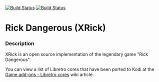[![Build Status](https://travis-ci.org/kodi-game/game.libretro.xrick.svg?branch=master)](https://travis-ci.org/kodi-game/game.libretro.xrick)
[![Build Status](https://ci.appveyor.com/api/projects/status/github/kodi-game/game.libretro.xrick?svg=true)](https://ci.appveyor.com/project/kodi-game/game-libretro-xrick)

# Rick Dangerous (XRick)

### Description
XRick is an open source implementation of the legendary game "Rick Dangerous".

You can view a list of Libretro cores that have been ported to Kodi at the [Game add-ons - Libretro cores](https://kodi.wiki/view/Game_add-ons#Libretro_cores) wiki article.
